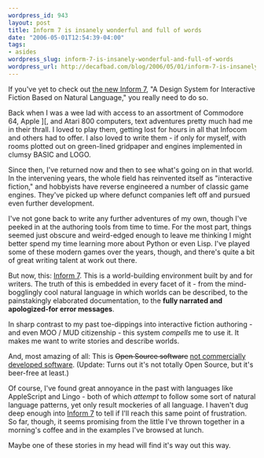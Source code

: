```yaml
--- 
wordpress_id: 943
layout: post
title: Inform 7 is insanely wonderful and full of words
date: "2006-05-01T12:54:39-04:00"
tags: 
- asides
wordpress_slug: inform-7-is-insanely-wonderful-and-full-of-words
wordpress_url: http://decafbad.com/blog/2006/05/01/inform-7-is-insanely-wonderful-and-full-of-words
---
```

 <p>If you've yet to check out <a href="http://inform-fiction.org/I7/Welcome.html">the new Inform 7</a>, "A Design System for Interactive Fiction Based on Natural Language," you really need to do so.</p>
 <p>Back when I was a wee lad with access to an assortment of Commodore 64, Apple ][, and Atari 800 computers, text adventures pretty much had me in their thrall.  I loved to play them, getting lost for hours in all that Infocom and others had to offer.  I also loved to write them - if only for myself, with rooms plotted out on green-lined gridpaper and engines implemented in clumsy BASIC and LOGO.</p>
 <p>Since then, I've returned now and then to see what's going on in that world.  In the intervening years, the whole field has reinvented itself as "interactive fiction," and hobbyists have reverse engineered a number of classic game engines.  They've picked up where defunct companies left off and pursued even further development.</p>
 <p>I've not gone back to write any further adventures of my own, though I've peeked in at the authoring tools from time to time.  For the most part, things seemed just obscure and weird-edged enough to leave me thinking I might better spend my time learning more about Python or even Lisp.  I've played some of these modern games over the years, though, and there's quite a bit of great writing talent at work out there.</p>
 <p>But now, this: <a href="http://inform-fiction.org/I7/Welcome.html">Inform 7</a>.  This is a world-building environment built by and for writers.  The truth of this is embedded in every facet of it - from the mind-bogglingly cool natural language in which worlds can be described, to the painstakingly elaborated documentation, to the <b>fully narrated and apologized-for error messages</b>.</p>
 <p>In sharp contrast to my past toe-dippings into interactive fiction authoring - and even MOO / MUD citizenship - this system <i>compells</i> me to use it.  It makes me want to write stories and describe worlds.</p>
 <p>And, most amazing of all:  This is <del>Open Source software</del> <ins>not commercially developed software</ins>.  (Update: Turns out it's not totally Open Source, but it's beer-free at least.)</p>
 <p>Of course, I've found great annoyance in the past with languages like AppleScript and Lingo - both of which <i>attempt</i> to follow some sort of natural language patterns, yet only result mockeries of all language.  I haven't dug deep enough into <a href="http://inform-fiction.org/I7/Welcome.html">Inform 7</a> to tell if I'll reach this same point of frustration.  So far, though, it seems promising from the little I've thrown together in a morning's coffee and in the examples I've browsed at lunch.</p>
 <p>Maybe one of these stories in my head will find it's way out this way.</p>
